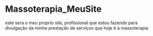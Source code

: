# Massoterapia_MeuSite
este sera o meu proprio site, profissional que estou fazendo para divulgação da minha prestação de serviços que hoje é a massoterapia
